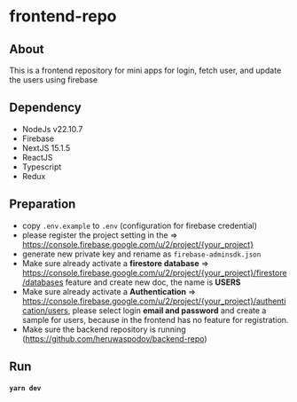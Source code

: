 # frontend-repo

## About

This is a frontend repository for mini apps for login, fetch user, and update the users using firebase

## Dependency

- NodeJs v22.10.7
- Firebase
- NextJS 15.1.5
- ReactJS
- Typescript
- Redux

## Preparation

- copy `.env.example` to `.env` (configuration for firebase credential)
- please register the project setting in the => https://console.firebase.google.com/u/2/project/{your_project}
- generate new private key and rename as `firebase-adminsdk.json`
- Make sure already activate a **firestore database** => https://console.firebase.google.com/u/2/project/{your_project}/firestore/databases 
feature and create new doc, the name is **USERS**
- Make sure already activate a **Authentication** => https://console.firebase.google.com/u/2/project/{your_project}/authentication/users, please select login **email and password** and create a sample for users, because in the frontend has no feature for registration.
- Make sure the backend repository is running (https://github.com/heruwaspodov/backend-repo)

## Run
#### `yarn dev`